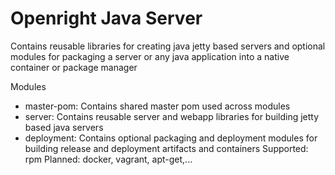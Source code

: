 # Openright Java Server

Contains reusable libraries for creating java jetty based servers
and optional modules for packaging a server or any java application into a native container or package manager

Modules
- master-pom:  Contains shared master pom used across modules
- server:  Contains reusable server and webapp libraries for building jetty based java servers
- deployment: Contains optional packaging and deployment modules for building release and deployment artifacts and containers
	Supported:  rpm
	Planned:  docker, vagrant, apt-get,...

